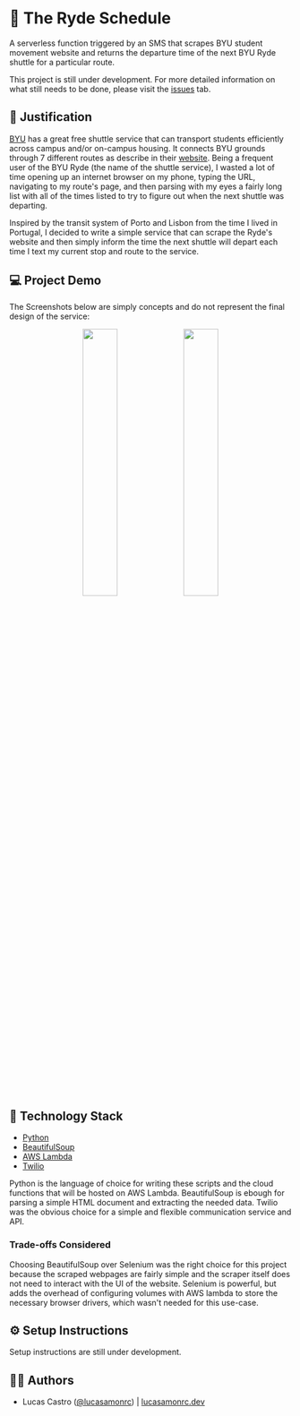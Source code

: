 # 🚌 The Ryde Schedule

A serverless function triggered by an SMS that scrapes BYU student movement website and returns the departure time of the next BYU Ryde shuttle for a particular route.

This project is still under development. For more detailed information on what still needs to be done, please visit the [issues](https://github.com/lucasamonrc/ryde-schedule/issues) tab.

## 🎯 Justification

[BYU](https://www.byu.edu) has a great free shuttle service that can transport students efficiently across campus and/or on-campus housing. It connects BYU grounds through 7 different routes as describe in their [website](https://studentmovement.byu.edu). Being a frequent user of the BYU Ryde (the name of the shuttle service), I wasted a lot of time opening up an internet browser on my phone, typing the URL, navigating to my route's page, and then parsing with my eyes a fairly long list with all of the times listed to try to figure out when the next shuttle was departing.

Inspired by the transit system of Porto and Lisbon from the time I lived in Portugal, I decided to write a simple service that can scrape the Ryde's website and then simply inform the time the next shuttle will depart each time I text my current stop and route to the service.

## 💻 Project Demo

The Screenshots below are simply concepts and do not represent the final design of the service:

<p float="left" align="center">
  <img src="https://iili.io/HIu0O2j.png" width="35%" />
  <img src="https://iili.io/HIu0wrb.png" width="35%" /> 
</p>

## 🚀 Technology Stack

- [Python](https://www.python.org/)
- [BeautifulSoup](https://www.crummy.com/software/BeautifulSoup/)
- [AWS Lambda](https://aws.amazon.com/lambda/)
- [Twilio](https://www.twilio.com/)

Python is the language of choice for writing these scripts and the cloud functions that will be hosted on AWS Lambda. BeautifulSoup is ebough for parsing a simple HTML document and extracting the needed data. Twilio was the obvious choice for a simple and flexible communication service and API.

### Trade-offs Considered

Choosing BeautifulSoup over Selenium was the right choice for this project because the scraped webpages are fairly simple and the scraper itself does not need to interact with the UI of the website. Selenium is powerful, but adds the overhead of configuring volumes with AWS lambda to store the necessary browser drivers, which wasn't needed for this use-case.

## ⚙️ Setup Instructions

Setup instructions are still under development.

## 🧑‍💻 Authors

- Lucas Castro ([@lucasamonrc](https://github.com/lucasamonrc)) | [lucasamonrc.dev](https://lucasamonrc.dev)
